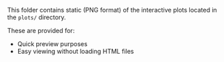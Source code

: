 
This folder contains static (PNG format) of the interactive plots located in the `plots/` directory.

These are provided for:
- Quick preview purposes
- Easy viewing without loading HTML files